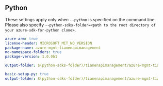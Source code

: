 ## Python

These settings apply only when `--python` is specified on the command line.
Please also specify `--python-sdks-folder=<path to the root directory of your azure-sdk-for-python clone>`.

``` yaml $(python)
azure-arm: true
license-header: MICROSOFT_MIT_NO_VERSION
package-name: azure-mgmt-tianenapimanagement
no-namespace-folders: true
package-version: 1.0.0b1
```

``` yaml $(python-mode) == 'update'
output-folder: $(python-sdks-folder)/tianenapimanagement/azure-mgmt-tianenapimanagement/azure/mgmt/tianenapimanagement
```
``` yaml $(python-mode) == 'create'
basic-setup-py: true
output-folder: $(python-sdks-folder)/tianenapimanagement/azure-mgmt-tianenapimanagement
```
